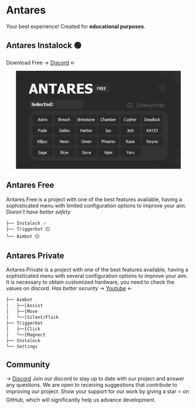 # Antares

Your best experience! 
Created for **educational purposes**.

## Antares Instalock 🟢
Download Free -> [Discord](https://discord.gg/Z34hwhSPBk) <-
<p align="center">
  <img src="https://github.com/aidsplus/Antares/blob/main/instalock.jpg?raw=true" width=450px >
</p>

## Antares Free

Antares Free is a project with one of the best features available, having a sophisticated menu with limited configuration options to improve your aim. 
*Doesn't have better safety*

```
├── Instalock ✅
├── Triggerbot ⏲️
└── Aimbot ⏲️
```

## Antares Private

Antares Private is a project with one of the best features available, having a sophisticated menu with several configuration options to improve your aim. 
It is necessary to obtain customized hardware, you need to check the values on discord. 
*Has better security*
-> [Youtube](https://youtu.be/KKLIsCqtyRU) <-

```
├── Aimbot
│   ├──[Assist
│   ├──[Move
│   └──[Silent/Flick
├── Triggerbot
│   ├──[Click
│   └──[Magnect
├── Instalock
└── Settings
```

## Community

-> [Discord](https://discord.gg/Z34hwhSPBk)
Join our discord to stay up to date with our project and answer any questions. 
We are open to receiving suggestions that contribute to improving our project. 
Show your support for our work by giving a star ⭐️ on GitHub, which will significantly help us advance development.
